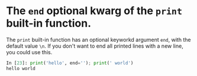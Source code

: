 # The `end` optional kwarg of the `print` built-in function.

The `print` built-in function has an optional keyworkd argument `end`, with the default value
`\n`. If you don't want to end all printed lines with a new line, you could use this.

```python
In [23]: print('hello', end=''); print(' world')
hello world
```